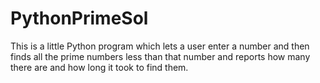 # PythonPrimeSol
This is a little Python program which lets a user enter a number and then finds all the prime numbers less than that number and reports how many there are and how long it took to find them.

